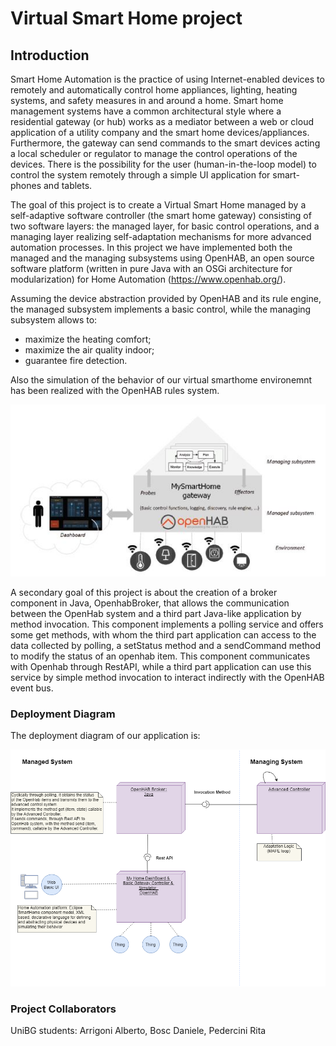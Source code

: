 # Virtual Smart Home project

## Introduction

Smart Home Automation is the practice of using Internet-enabled devices to remotely and automatically control home appliances, lighting, heating systems, and safety measures in and around a home. Smart home management systems have a common architectural style where a residential gateway (or hub) works as a mediator between a web or cloud application of a utility company and the smart home devices/appliances. Furthermore, the gateway can send commands to the smart devices acting a local scheduler or regulator to manage the control operations of the devices. There is the possibility for the user (human-in-the-loop model) to control the system remotely through a simple UI application for smart-phones and tablets.

The goal of this project is to create a Virtual Smart Home managed by a self-adaptive software controller (the smart home gateway) consisting of two software layers: the managed layer, for basic control operations, and a managing layer realizing self-adaptation mechanisms for more advanced automation processes. In this project we have implemented both the managed and the managing subsystems using OpenHAB, an open source software platform (written in pure Java with an OSGi architecture for modularization) for Home Automation (https://www.openhab.org/).

Assuming the device abstraction provided by OpenHAB and its rule engine, the managed subsystem implements a basic control, while the managing subsystem allows to:
- maximize the heating comfort;
- maximize the air quality indoor;
- guarantee fire detection.

 Also the simulation of the behavior of our virtual smarthome environemnt has been realized with the OpenHAB rules system. 

![alt text](https://github.com/bebo1995/VirtualSmartHome-Project/blob/master/images/management_system.JPG?raw=true)

A secondary goal of this project is about the creation of a broker component in Java, OpenhabBroker, that allows the communication between the OpenHab system and a third part Java-like application by method invocation. This component implements a polling service and offers some get methods, with whom the third part application can access to the data collected by polling, a setStatus method and a sendCommand method to modify the status of an openhab item. This component communicates with Openhab through RestAPI, while a third part application can use this service by simple method invocation to interact indirectly with the OpenHAB event bus.

### Deployment Diagram
The deployment diagram of our application is:

![alt text](https://github.com/bebo1995/VirtualSmartHome-Project/blob/master/images/IT1_Deployment%20Diagram.png?raw=true)

### Project Collaborators
UniBG students: Arrigoni Alberto, Bosc Daniele, Pedercini Rita
